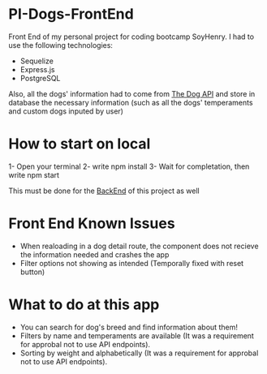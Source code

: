 # PI-Dogs-FrontEnd
Front End of my personal project for coding bootcamp SoyHenry. I had to use the following technologies:
- Sequelize
- Express.js
- PostgreSQL

Also, all the dogs' information had to come from <a href="https://thedogapi.com/">The Dog API</a> and store in database the necessary information (such as all the dogs' temperaments and custom dogs inputed by user)

# How to start on local
1- Open your terminal
2- write npm install
3- Wait for completation, then write npm start

This must be done for the <a href="https://github.com/LeonardoRosales1485/PI-Dogs-BackEnd">BackEnd</a> of this project as well

# Front End Known Issues

* When realoading in a dog detail route, the component does not recieve the information needed and crashes the app
* Filter options not showing as intended (Temporally fixed with reset button)

# What to do at this app

- You can search for dog's breed and find information about them!
- Filters by name and temperaments are available (It was a requirement for approbal not to use API endpoints).
- Sorting by weight and alphabetically (It was a requirement for approbal not to use API endpoints).
